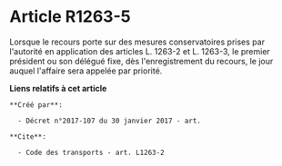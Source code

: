 # Article R1263-5

Lorsque le recours porte sur des mesures conservatoires prises par l'autorité en application des articles L. 1263-2 et L.
1263-3, le premier président ou son délégué fixe, dès l'enregistrement du recours, le jour auquel l'affaire sera appelée par
priorité.

**Liens relatifs à cet article**

	**Créé par**:

	  - Décret n°2017-107 du 30 janvier 2017 - art.

	**Cite**:

	  - Code des transports - art. L1263-2
